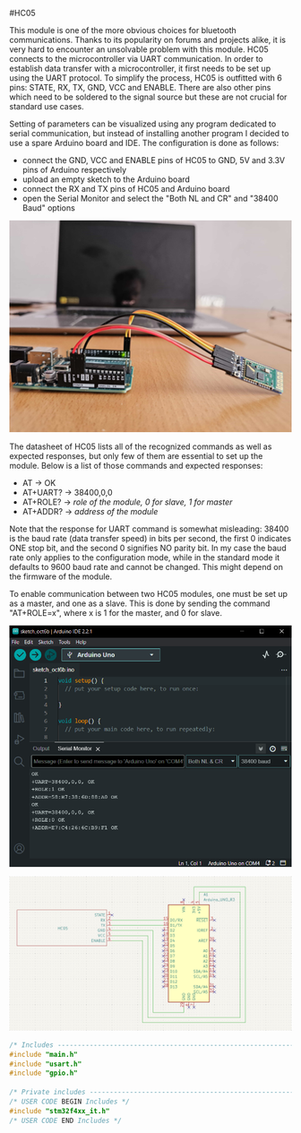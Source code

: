 #HC05

This module is one of the more obvious choices for bluetooth communications. Thanks to its popularity on forums and projects alike, it is very hard to encounter an unsolvable problem with this module.
HC05 connects to the microcontroller via UART communication. In order to establish data transfer with a microcontroller, it first needs to be set up using the UART protocol. To simplify the process, HC05 is outfitted with 6 pins: STATE, RX, TX, GND, VCC and ENABLE.
There are also other pins which need to be soldered to the signal source but these are not crucial for standard use cases.

Setting of parameters can be visualized using any program dedicated to serial communication, but instead of installing another program I decided to use a spare Arduino board and IDE.
The configuration is done as follows:

* connect the GND, VCC and ENABLE pins of HC05 to GND, 5V and 3.3V pins of Arduino respectively
* upload an empty sketch to the Arduino board
* connect the RX and TX pins of HC05 and Arduino board
* open the Serial Monitor and select the "Both NL and CR" and "38400 Baud" options

![HC05 connected to Arduino](./ARD+HC05.jpg)

The datasheet of HC05 lists all of the recognized commands as well as expected responses, but only few of them are essential to set up the module. Below is a list of those commands and expected responses:

* AT ->  OK
* AT+UART? -> 38400,0,0
* AT+ROLE? -> *role of the module, 0 for slave, 1 for master*
* AT+ADDR? -> *address of the module*

Note that the response for UART command is somewhat misleading: 38400 is the baud rate (data transfer speed) in bits per second, the first 0 indicates ONE stop bit, and the second 0 signifies NO parity bit. 
In my case the baud rate only applies to the configuration mode, while in the standard mode it defaults to 9600 baud rate and cannot be changed. This might depend on the firmware of the module.

To enable communication between two HC05 modules, one must be set up as a master, and one as a slave. This is done by sending the command "AT+ROLE=x", where x is 1 for the master, and 0 for slave.

![Arduino IDE Serial Monitor](./HC05_MASTER_SLAVE.png "Arduino IDE Serial Monitor")

![schematic](./HC05_Arduino.png "Schematic view of connections")

```C
/* Includes ------------------------------------------------------------------*/
#include "main.h"
#include "usart.h"
#include "gpio.h"

/* Private includes ----------------------------------------------------------*/
/* USER CODE BEGIN Includes */
#include "stm32f4xx_it.h"
/* USER CODE END Includes */
```
